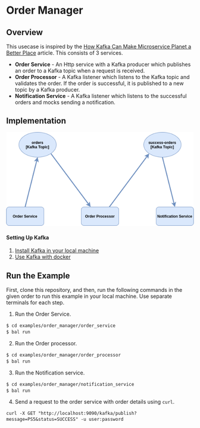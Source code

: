 # Order Manager

## Overview
This usecase is inspired by the [How Kafka Can Make Microservice Planet a Better Place](https://dzone.com/articles/how-kafka-can-make-microservice-planet-better) article.
This consists of 3 services.

- **Order Service** - An Http service with a Kafka producer which publishes an order to a Kafka topic when a request is received.
- **Order Processor** - A Kafka listener which listens to the Kafka topic and validates the order. If the order is successful, it is published to a new topic by a Kafka producer.
- **Notification Service** - A Kafka listener which listens to the successful orders and mocks sending a notification.

## Implementation

![Order Manager](topology.png)

#### Setting Up Kafka
1. [Install Kafka in your local machine](https://kafka.apache.org/downloads)
2. [Use Kafka with docker](https://hub.docker.com/r/confluentinc/cp-kafka/)

## Run the Example

First, clone this repository, and then, run the following commands in the given order to run this example in your local machine. Use separate terminals for each step.

1. Run the Order Service.
```sh
$ cd examples/order_manager/order_service
$ bal run
```
2. Run the Order processor.
```sh
$ cd examples/order_manager/order_processor
$ bal run
```
3. Run the Notification service.
```sh
$ cd examples/order_manager/notification_service
$ bal run
```
4. Send a request to the order service with order details using `curl`.
```
curl -X GET "http://localhost:9090/kafka/publish?message=PS5&status=SUCCESS" -u user:password
```
